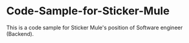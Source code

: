 # Code-Sample-for-Sticker-Mule
This is a code sample for Sticker Mule's position of Software engineer (Backend).
